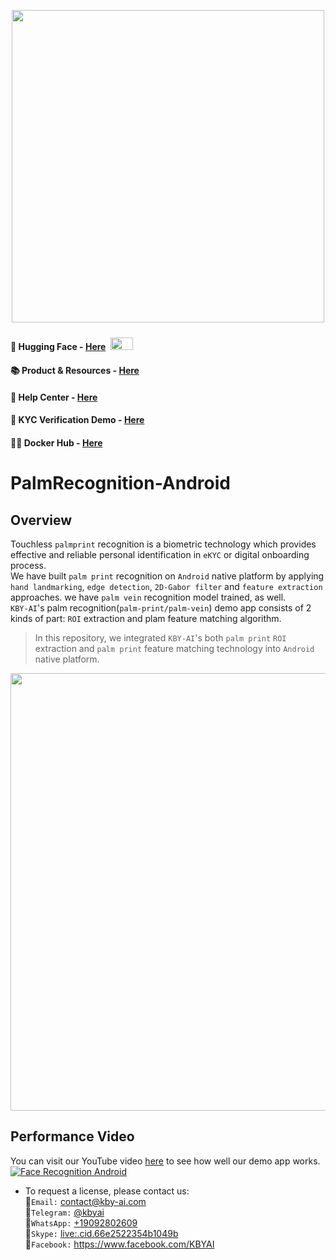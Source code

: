 <p align="center">
  <a href="https://play.google.com/store/apps/dev?id=7086930298279250852" target="_blank">
    <img alt="" src="https://github-production-user-asset-6210df.s3.amazonaws.com/125717930/246971879-8ce757c3-90dc-438d-807f-3f3d29ddc064.png" width=500/>
  </a>  
</p>

#### 🤗 Hugging Face - [Here](https://huggingface.co/kby-ai) <span> <img src="https://github.com/kby-ai/.github/assets/125717930/bcf351c5-8b7a-496e-a8f9-c236eb8ad59e" style="margin: 4px; width: 36px; height: 20px"> <span/>
#### 📚 Product & Resources - [Here](https://github.com/kby-ai/Product)
#### 🛟 Help Center - [Here](https://docs.kby-ai.com)
#### 💼 KYC Verification Demo - [Here](https://github.com/kby-ai/KYC-Verification-Demo-Android)
#### 🙋‍♀️ Docker Hub - [Here](https://hub.docker.com/u/kbyai)

# PalmRecognition-Android

## Overview

Touchless `palmprint` recognition is a biometric technology which provides effective and reliable personal identification in `eKYC` or digital onboarding process.</br>
We have built `palm print` recognition on `Android` native platform by applying `hand landmarking`, `edge detection`, `2D-Gabor filter` and `feature extraction` approaches. we have `palm vein` recognition model trained, as well.</br>
`KBY-AI`'s palm recognition(`palm-print/palm-vein`) demo app consists of 2 kinds of part: `ROI` extraction and plam feature matching algorithm.</br>
> In this repository, we integrated `KBY-AI`'s both `palm print` `ROI` extraction and `palm print` feature matching technology into `Android` native platform.</br>

<p float="left">
  <img src="https://github.com/user-attachments/assets/879d3247-103b-4968-b9d6-86820949bed4" width=700/>
</p>

## Performance Video

You can visit our YouTube video [here](https://www.youtube.com/watch?v=Z8mIbdopAjc) to see how well our demo app works.</br>
[![Face Recognition Android](https://www.youtube.com/watch?v=Z8mIbdopAjc/0.jpg)](https://www.youtube.com/watch?v=Z8mIbdopAjc)

- To request a license, please contact us:</br>
🧙`Email:` contact@kby-ai.com</br>
🧙`Telegram:` [@kbyai](https://t.me/kbyai)</br>
🧙`WhatsApp:` [+19092802609](https://wa.me/+19092802609)</br>
🧙`Skype:` [live:.cid.66e2522354b1049b](https://join.skype.com/invite/OffY2r1NUFev)</br>
🧙`Facebook:` https://www.facebook.com/KBYAI</br>
